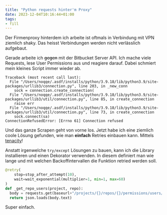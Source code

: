 ```yaml
---
title: "Python requests hinter'm Proxy"
date: 2023-12-04T10:16:44+01:00
tags:
- fill
---
```


Der Firmenproxy hinterdem ich arbeite ist oftmals in Verbindung mit VPN
ziemlich shaky. Das heisst Verbindungen werden nicht verlässlich aufgebaut.

<!--more-->

Gerade arbeite ich ~~gegen~~ mit der Bitbucket Server API. Ich mache viele
Requests, lese User Permissions aus und reagiere darauf. Dabei schmiert mein kleines Script immer wieder ab. 

```
Traceback (most recent call last):
  File "/Users/noqqe/.asdf/installs/python/3.9.18/lib/python3.9/site-packages/urllib3/connection.py", line 203, in _new_conn
    sock = connection.create_connection(
  File "/Users/noqqe/.asdf/installs/python/3.9.18/lib/python3.9/site-packages/urllib3/util/connection.py", line 85, in create_connection
    raise err
  File "/Users/noqqe/.asdf/installs/python/3.9.18/lib/python3.9/site-packages/urllib3/util/connection.py", line 73, in create_connection
    sock.connect(sa)
ConnectionRefusedError: [Errno 61] Connection refused
```

Und das ganze Scrapen geht von vorne los. Jetzt habe ich eine ziemlich coole Lösung gefunden, wie man **einfach**
Retries einbauen kann. Mittels
[tenacity](https://tenacity.readthedocs.io/en/latest/)!


Anstatt irgenwelche `try/except` Lösungen zu bauen, kann ich die Library
installieren und einen Dekorator verwenden. In diesem definiert man wie lange
und mit welchen Backoffintervallen die Funktion retried werden soll.

```python
@retry(
    stop=stop_after_attempt(10),
    wait=wait_exponential(multiplier=1, min=1, max=60)
)
def _get_repo_users(project, repo):
  body = requests.get(baseurl+"/projects/{}/repos/{}/permissions/users/".format(project,repo))
  return json.loads(body.text)
```

Super einfach. 
